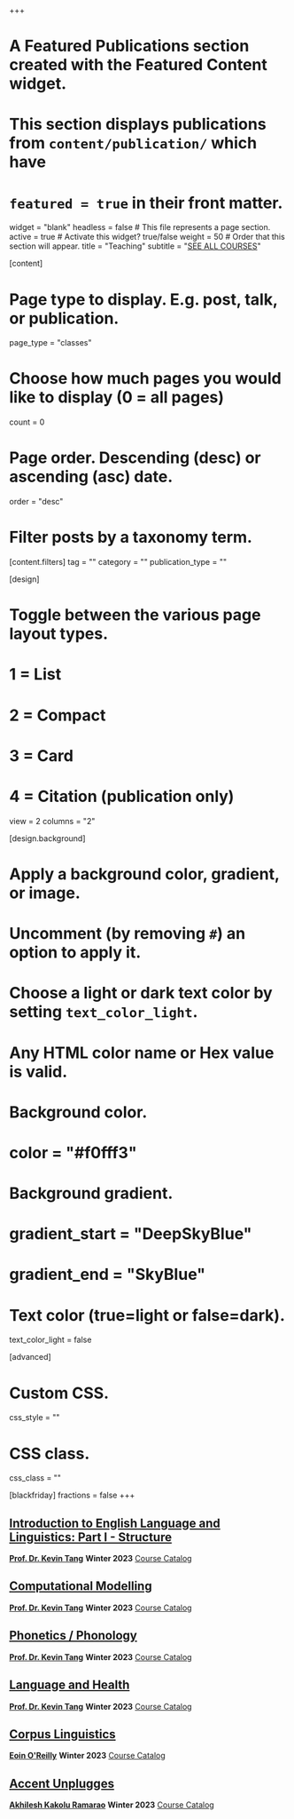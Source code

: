 +++
# A Featured Publications section created with the Featured Content widget.
# This section displays publications from `content/publication/` which have
# `featured = true` in their front matter.

widget = "blank"
headless = false  # This file represents a page section.
active = true  # Activate this widget? true/false
weight = 50  # Order that this section will appear.
title = "Teaching"
subtitle = "[SEE ALL COURSES](/classes)"

[content]
  # Page type to display. E.g. post, talk, or publication.
  page_type = "classes"
  
  # Choose how much pages you would like to display (0 = all pages)
  count = 0

  # Page order. Descending (desc) or ascending (asc) date.
  order = "desc"


  # Filter posts by a taxonomy term.
  [content.filters]
    tag = ""
    category = ""
    publication_type = ""

[design]
  # Toggle between the various page layout types.
  #   1 = List
  #   2 = Compact
  #   3 = Card
  #   4 = Citation (publication only)
  view = 2
  columns = "2"
  
[design.background]
  # Apply a background color, gradient, or image.
  #   Uncomment (by removing `#`) an option to apply it.
  #   Choose a light or dark text color by setting `text_color_light`.
  #   Any HTML color name or Hex value is valid.

  # Background color.
  # color = "#f0fff3"
  
  # Background gradient.
  # gradient_start = "DeepSkyBlue"
  # gradient_end = "SkyBlue"
  

  # Text color (true=light or false=dark).
  text_color_light = false

  
[advanced]
 # Custom CSS. 
 css_style = ""
 
 # CSS class.
 css_class = ""

[blackfriday]
  fractions = false
+++

## [Introduction to English Language and Linguistics: Part I - Structure](https://slam.phil.hhu.de/classes/intro-linguistics-w23/)
[**Prof. Dr. Kevin Tang**](https://slam.phil.hhu.de/authors/kevin/) <span class="middot-divider"></span> **Winter 2023** <span class="middot-divider"></span> [Course Catalog](https://lsf.hhu.de/qisserver/rds?state=verpublish&status=init&vmfile=no&publishid=244604&moduleCall=webInfo&publishConfFile=webInfo&publishSubDir=veranstaltung)

## [Computational Modelling](https://slam.phil.hhu.de/classes/computational-modelling-w23)
[**Prof. Dr. Kevin Tang**](https://slam.phil.hhu.de/authors/kevin/) <span class="middot-divider"></span> **Winter 2023** <span class="middot-divider"></span> [Course Catalog](https://lsf.hhu.de/qisserver/rds?state=verpublish&status=init&vmfile=no&publishid=239202&moduleCall=webInfo&publishConfFile=webInfo&publishSubDir=veranstaltung)

## [Phonetics / Phonology](https://slam.phil.hhu.de/classes/phonetics-phonology-w23)
[**Prof. Dr. Kevin Tang**](https://slam.phil.hhu.de/authors/kevin/) <span class="middot-divider"></span> **Winter 2023** <span class="middot-divider"></span> [Course Catalog](https://lsf.hhu.de/qisserver/rds?state=verpublish&status=init&vmfile=no&publishid=244603&moduleCall=webInfo&publishConfFile=webInfo&publishSubDir=veranstaltung&noDBAction=y&init=y)

## [Language and Health](https://slam.phil.hhu.de/classes/language-and-health-w23)
[**Prof. Dr. Kevin Tang**](https://slam.phil.hhu.de/authors/kevin/) <span class="middot-divider"></span> **Winter 2023** <span class="middot-divider"></span> [Course Catalog](https://lsf.hhu.de/qisserver/rds?state=verpublish&status=init&vmfile=no&publishid=246045&moduleCall=webInfo&publishConfFile=webInfo&publishSubDir=veranstaltung)

## [Corpus Linguistics](https://slam.phil.hhu.de/classes/corpus-linguistics-w23/)
[**Eoin O'Reilly**](https://slam.phil.hhu.de/authors/eoin/) <span class="middot-divider"></span> **Winter 2023** <span class="middot-divider"></span> [Course Catalog](https://lsf.hhu.de/qisserver/rds?state=verpublish&status=init&vmfile=no&publishid=240680&moduleCall=webInfo&publishConfFile=webInfo&publishSubDir=veranstaltung)

## [Accent Unplugges](https://slam.phil.hhu.de/classes/accent-unplugged-w23/)
[**Akhilesh Kakolu Ramarao**](https://slam.phil.hhu.de/authors/akhilesh/) <span class="middot-divider"></span> **Winter 2023** <span class="middot-divider"></span> [Course Catalog](https://lsf.hhu.de/qisserver/rds?state=verpublish&status=init&vmfile=no&publishid=244439&moduleCall=webInfo&publishConfFile=webInfo&publishSubDir=veranstaltung)

<!---
Archive

TEMPLATE
## Title
[**NAME**](Link to person on website) <span class="middot-divider"></span> **SEMESTER** <span class="middot-divider"></span> [Course Catalog](Link to LSF)

## Computational Modeling (Advanced)
[**Dr. Kevin Tang**](https://slam.phil.hhu.de/authors/kevin/) <span class="middot-divider"></span> **Winter 2022** <span class="middot-divider"></span> [Course Catalog](https://lsf.hhu.de/qisserver/rds?state=verpublish&status=init&vmfile=no&publishid=233690&moduleCall=webInfo&publishConfFile=webInfo&publishSubDir=veranstaltung)

## Laboratory Phonology
[**Dr. Chris Geissler**](https://slam.phil.hhu.de/authors/chris/) <span class="middot-divider"></span> **Winter 2022** <span class="middot-divider"></span>  [Course Catalog](https://lsf.hhu.de/qisserver/rds?state=verpublish&status=init&vmfile=no&publishid=232451&moduleCall=webInfo&publishConfFile=webInfo&publishSubDir=veranstaltung)

## Language Technology for linguistis with Internet of Things (IoT)
[**Akhilesh Kakolu Ramarao**](https://slam.phil.hhu.de/authors/akhilesh/) <span class="middot-divider"></span> **Winter 2022** <span class="middot-divider"></span> [Course Catalog](https://lsf.hhu.de/qisserver/rds?state=verpublish&status=init&vmfile=no&publishid=231180&moduleCall=webInfo&publishConfFile=webInfo&publishSubDir=veranstaltung)

## Phonetics/Phonology (Intermediate)
[**Eoin O'Reilly**](http://slam.phil.hhu.de/authors/eoin/) <span class="middot-divider"></span> **Winter 2022** <span class="middot-divider"></span> [Course Catalog](https://lsf.hhu.de/qisserver/rds?state=verpublish&status=init&vmfile=no&publishid=232409&moduleCall=webInfo&publishConfFile=webInfo&publishSubDir=veranstaltung)

--->

